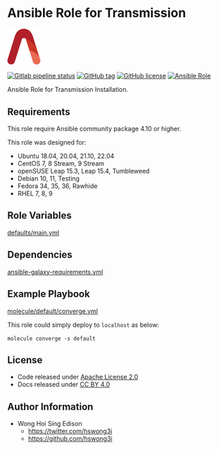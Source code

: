 # Ansible Role for Transmission

<img src="/alvistack.svg" width="75" alt="AlviStack">

[![Gitlab pipeline status](https://img.shields.io/gitlab/pipeline/alvistack/ansible-role-transmission/master)](https://gitlab.com/alvistack/ansible-role-transmission/-/pipelines)
[![GitHub tag](https://img.shields.io/github/tag/alvistack/ansible-role-transmission.svg)](https://github.com/alvistack/ansible-role-transmission/tags)
[![GitHub license](https://img.shields.io/github/license/alvistack/ansible-role-transmission.svg)](https://github.com/alvistack/ansible-role-transmission/blob/master/LICENSE)
[![Ansible Role](https://img.shields.io/badge/galaxy-alvistack.transmission-blue.svg)](https://galaxy.ansible.com/alvistack/transmission)

Ansible Role for Transmission Installation.

## Requirements

This role require Ansible community package 4.10 or higher.

This role was designed for:

  - Ubuntu 18.04, 20.04, 21.10, 22.04
  - CentOS 7, 8 Stream, 9 Stream
  - openSUSE Leap 15.3, Leap 15.4, Tumbleweed
  - Debian 10, 11, Testing
  - Fedora 34, 35, 36, Rawhide
  - RHEL 7, 8, 9

## Role Variables

[defaults/main.yml](defaults/main.yml)

## Dependencies

[ansible-galaxy-requirements.yml](ansible-galaxy-requirements.yml)

## Example Playbook

[molecule/default/converge.yml](molecule/default/converge.yml)

This role could simply deploy to `localhost` as below:

    molecule converge -s default

## License

  - Code released under [Apache License 2.0](LICENSE)
  - Docs released under [CC BY 4.0](http://creativecommons.org/licenses/by/4.0/)

## Author Information

  - Wong Hoi Sing Edison
      - <https://twitter.com/hswong3i>
      - <https://github.com/hswong3i>
